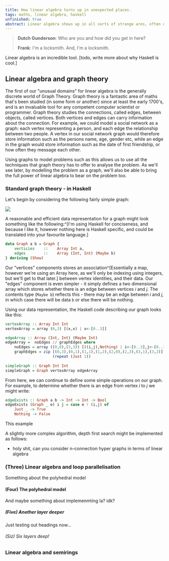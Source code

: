 ```yaml
---
title: How linear algebra turns up in unexpected places.
tags: maths, linear algebra, haskell
unfinished: true
abstract: Linear algebra shows up in all sorts of strange ares, often unexpectedly. In each area, it provides a valuable and powerful tool for reasining about the area, and offers deeper connectsions to other areas. In this post I take a look at some example areas and discuss (for each of them) the ways that we can reinterpret them in terms of linear algebra. 
---
```


> **Dutch Gunderson**: Who are you and how did you get in here? 
>
> **Frank**: I'm a locksmith. And, I'm a locksmith.

Linear algebra is an incredible tool. [todo, write more about why Haskell is cool.] 

## Linear algebra and graph theory
The first of our "unusual domains" for linear algebra is the generally discrete world of Graph Theory. Graph theory is a fantastic area of maths that's been studied (in some form or another) since at least the early 1700's, and is an invaluable tool for any competent computer scientist or programmer. Graph theory studies the connections, called edges, between objects, called vertices. Both vertices and edges can carry information about the connection. 
For example, we could model a social network as a graph: each vertex representing a person, and each edge the relationship between two people. A vertex in our social network graph would therefore store information such as the persons name, age, gender etc, while an edge in the graph would store information such as the date of first friendship, or how often they message each other. 

Using graphs to model problems such as this allows us to use all the techniques that graph theory has to offer to analyse the problem. As we'll see later, by modelling the problem as a graph, we'll also be able to bring the full power of linear algebra to bear on the problem too.

### Standard graph theory - in Haskell
 Let's begin by considering the following fairly simple graph:

![](../../images/favicon.ico)

A reasonable and efficient data representation for a graph might look something like the following:^[I'm using Haskell for conciseness, and because I like it, however nothing here is Haskell specific, and could be translated into your favourite language.]

```haskell
data Graph a b = Graph {
    verticies    ::    Array Int a,
    edges        ::    Array (Int, Int) (Maybe b)
} deriving (Show)
```

Our "vertices" components stores an association^[Essentially a map, however we're using an Array here, as we'll only be indexing using integers, but we'll get to that later.] between vertex identities, and their data. Our "edges" component is even simpler - it simply defines a two dimensional array which stores whether there is an edge between vertices $i$ and $j$. The contents type (`Maybe b`) reflects this - there may be an edge between $i$ and $j$, in which case there will be data `b` or else there will be nothing.

Using our data representation, the Haskell code describing our graph looks like this:

```haskell
vertexArray :: Array Int Int
vertexArray = array (0,3) [(x,x) | x<-[0..3]]

edgeArray :: Array (Int, Int) (Maybe Int)
edgeArray =  noEdges // graphEdges where
    noEdges = array ((0,0),(3,3)) [((i,j),Nothing) | i<-[0..3],j<-[0..3]]
    graphEdges = zip [(0,3),(0,1),(1,1),(1,2),(2,0),(2,3),(3,1),(3,2)] 
                     (repeat (Just 1))
	
simpleGraph :: Graph Int Int 
simpleGraph = Graph vertexArray edgeArray
```

From here, we can continue to define some simple operations on our graph. For example, to determine whether there is an edge from vertex $i$ to $j$ we might write:

```haskell
edgeExists :: Graph a b -> Int -> Int -> Bool
edgeExists (Graph _ e) i j = case e ! (i,j) of
    Just _ -> True
    Nothing -> False
```

This example 


A slightly more complex algorithm, depth first search might be implemented as follows:



- holy shit, can you consider n-connection hyper graphs in terms of linear algebra

### (Three) Linear algebra and loop parallelisation

Something about the polyhedral model

#### (Four) The polyhedral model

And maybe something about implemenmting la? idk?

##### (Five) Another layer deeper

Just testing out headings now...


###### (Siz) Six layers deep!

### Linear algebra and semirings